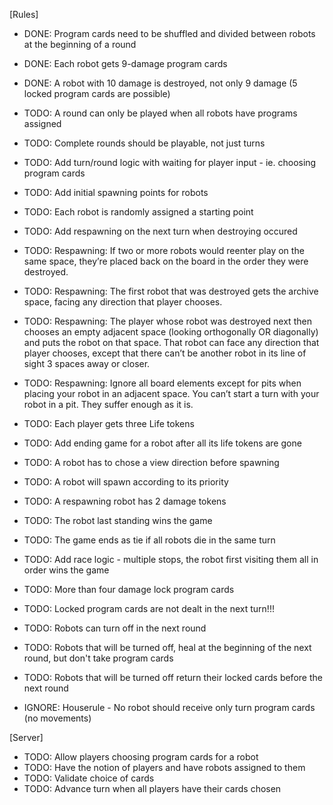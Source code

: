 [Rules]
* DONE: Program cards need to be shuffled and divided between robots at the beginning of a round
* DONE: Each robot gets 9-damage program cards
* DONE: A robot with 10 damage is destroyed, not only 9 damage (5 locked program cards are possible)
* TODO: A round can only be played when all robots have programs assigned
* TODO: Complete rounds should be playable, not just turns
* TODO: Add turn/round logic with waiting for player input - ie. choosing program cards
* TODO: Add initial spawning points for robots
* TODO: Each robot is randomly assigned a starting point
* TODO: Add respawning on the next turn when destroying occured
* TODO: Respawning: If two or more robots would reenter play on the same space, they’re placed back on the board in the order they were destroyed.
* TODO: Respawning: The first robot that was destroyed gets the archive space, facing any direction that player chooses.
* TODO: Respawning: The player whose robot was destroyed next then chooses an empty adjacent space (looking orthogonally OR diagonally) and puts the robot on that space. That robot can face any direction that player chooses, except that there can’t be another robot in its line of sight 3 spaces away or closer.
* TODO: Respawning: Ignore all board elements except for pits when placing your robot in an adjacent space. You can’t start a turn with your robot in a pit. They suffer enough as it is.
* TODO: Each player gets three Life tokens
* TODO: Add ending game for a robot after all its life tokens are gone
* TODO: A robot has to chose a view direction before spawning
* TODO: A robot will spawn according to its priority
* TODO: A respawning robot has 2 damage tokens
* TODO: The robot last standing wins the game
* TODO: The game ends as tie if all robots die in the same turn
* TODO: Add race logic - multiple stops, the robot first visiting them all in order wins the game
* TODO: More than four damage lock program cards
* TODO: Locked program cards are not dealt in the next turn!!!
* TODO: Robots can turn off in the next round
* TODO: Robots that will be turned off, heal at the beginning of the next round, but don't take program cards
* TODO: Robots that will be turned off return their locked cards before the next round

* IGNORE: Houserule - No robot should receive only turn program cards (no movements)

[Server]
* TODO: Allow players choosing program cards for a robot
* TODO: Have the notion of players and have robots assigned to them
* TODO: Validate choice of cards
* TODO: Advance turn when all players have their cards chosen
